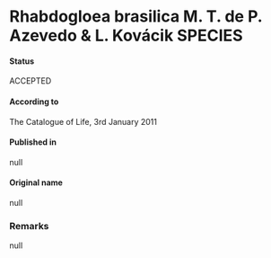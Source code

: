 Rhabdogloea brasilica M. T. de P. Azevedo & L. Kovácik SPECIES
=======

#### Status
ACCEPTED

#### According to
The Catalogue of Life, 3rd January 2011

#### Published in
null

#### Original name
null

### Remarks
null